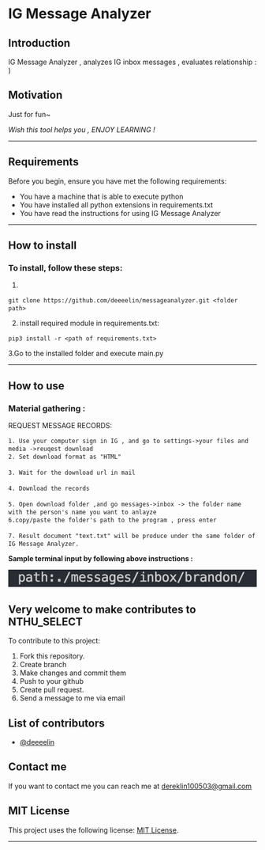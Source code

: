# **IG Message Analyzer**


## **Introduction** 

IG Message Analyzer , analyzes IG inbox messages , evaluates relationship : )

## **Motivation**

Just for fun~

*Wish this tool helps you , ENJOY LEARNING !*

***

## **Requirements**

Before you begin, ensure you have met the following requirements:

* You have a machine that is able to execute python 
* You have installed all python extensions in requirements.txt
* You have read the instructions for using IG Message Analyzer

***

## **How to install**

### To install, follow these steps:


1.
```
git clone https://github.com/deeeelin/messageanalyzer.git <folder path>
```

2. install required module in requirements.txt:

```
pip3 install -r <path of requirements.txt>
```

3.Go to the installed folder and execute main.py

***

## **How to use**


### Material gathering :

REQUEST MESSAGE RECORDS:

    1. Use your computer sign in IG , and go to settings->your files and media ->reuqest download
    2. Set download format as "HTML"

    3. Wait for the download url in mail

    4. Download the records

    5. Open download folder ,and go messages->inbox -> the folder name with the person's name you want to anlayze 
    6.copy/paste the folder's path to the program , press enter

    7. Result document "text.txt" will be produce under the same folder of IG Message Analyzer.

**Sample terminal input by following above instructions :**

![Image](./README_sources/input.png)


## **Very welcome to make contributes to NTHU_SELECT**

To contribute to this project:

1. Fork this repository.
2. Create branch
3. Make changes and commit them
4. Push to your github
5. Create pull request.
6. Send a message to me via email

## **List of contributors**

* [@deeeelin](https://github.com/deeeelin) 

## **Contact me**

If you want to contact me you can reach me at <dereklin100503@gmail.com>

## **MIT License**

This project uses the following license: [MIT License](https://choosealicense.com/licenses/mit/#).

***

